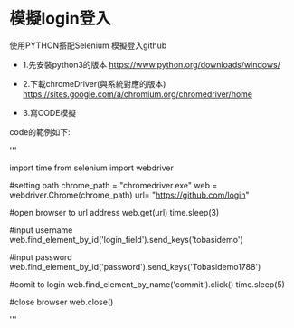# 模擬login登入
使用PYTHON搭配Selenium 模擬登入github

- 1.先安裝python3的版本
https://www.python.org/downloads/windows/

- 2.下載chromeDriver(與系統對應的版本)
https://sites.google.com/a/chromium.org/chromedriver/home

- 3.寫CODE模擬

code的範例如下:

'''

import time
from selenium import webdriver

#setting path
chrome_path = "chromedriver.exe"
web = webdriver.Chrome(chrome_path)
url=  "https://github.com/login"

#open browser to url address
web.get(url) 
time.sleep(3)

#input username
web.find_element_by_id('login_field').send_keys('tobasidemo')

#input password
web.find_element_by_id('password').send_keys('Tobasidemo1788')

#comit to login
web.find_element_by_name('commit').click()
time.sleep(5)

#close browser
web.close()

'''


